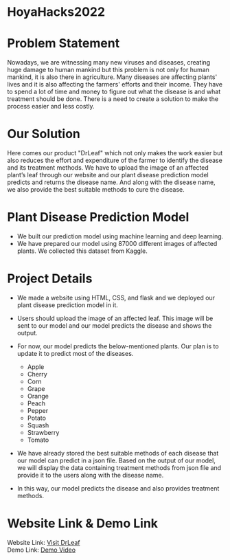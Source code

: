 # HoyaHacks2022

# Problem Statement

Nowadays, we are witnessing many new viruses and diseases, creating huge damage to human mankind but this problem is not only for human mankind, it is also there in agriculture. Many diseases are affecting plants' lives and it is also affecting the farmers' efforts and their income. They have to spend a lot of time and money to figure out what the disease is and what treatment should be done. There is a need to create a solution to make the process easier and less costly. 

# Our Solution

Here comes our product "DrLeaf" which not only makes the work easier but also reduces the effort and expenditure of the farmer to identify the disease and its treatment methods. We have to upload the image of an affected plant’s leaf through our website and our plant disease prediction model predicts and returns the disease name. And along with the disease name, we also provide the best suitable methods to cure the disease.

# Plant Disease Prediction Model

* We built our prediction model using machine learning and deep learning.
* We have prepared our model using 87000 different images of affected plants. We collected this dataset from Kaggle.
 
 
# Project Details

* We made a website using HTML, CSS, and flask and we deployed our plant disease prediction model in it.
* Users should upload the image of an affected leaf. This image will be sent to our model and our model predicts the disease and shows the output.
* For now, our model predicts the below-mentioned plants. Our plan is to update it to predict most of the diseases. 
  - Apple
  - Cherry
  - Corn
  - Grape
  - Orange
  - Peach
  - Pepper
  - Potato
  - Squash
  - Strawberry
  - Tomato

* We have already stored the best suitable methods of each disease that our model can predict in a json file. Based on the output of our model, we will display the data containing treatment methods from json file and provide it to the users along with the disease name.
* In this way, our model predicts the disease and also provides treatment methods.



# Website Link & Demo Link

Website Link: <a href="">Visit DrLeaf</a><br>
Demo Link: <a href="">Demo Video</a>  
